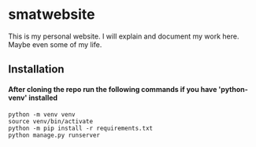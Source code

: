 # smatwebsite

This is my personal website. I will explain and document my work here. Maybe even some of my life.

## Installation
#### After cloning the repo run the following commands if you have 'python-venv' installed
    python -m venv venv
    source venv/bin/activate
    python -m pip install -r requirements.txt
    python manage.py runserver

